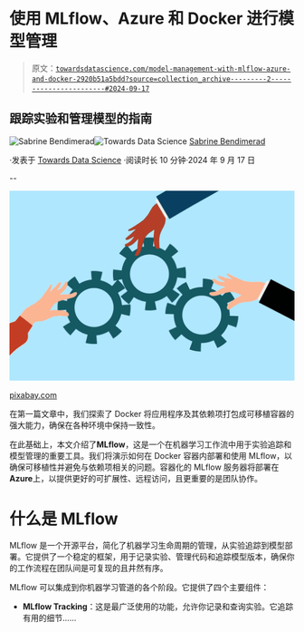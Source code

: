 # 使用 MLflow、Azure 和 Docker 进行模型管理

> 原文：[`towardsdatascience.com/model-management-with-mlflow-azure-and-docker-2920b51a5bdd?source=collection_archive---------2-----------------------#2024-09-17`](https://towardsdatascience.com/model-management-with-mlflow-azure-and-docker-2920b51a5bdd?source=collection_archive---------2-----------------------#2024-09-17)

## 跟踪实验和管理模型的指南

[](https://medium.com/@sabrine.bendimerad1?source=post_page---byline--2920b51a5bdd--------------------------------)![Sabrine Bendimerad](https://medium.com/@sabrine.bendimerad1?source=post_page---byline--2920b51a5bdd--------------------------------)[](https://towardsdatascience.com/?source=post_page---byline--2920b51a5bdd--------------------------------)![Towards Data Science](https://towardsdatascience.com/?source=post_page---byline--2920b51a5bdd--------------------------------) [Sabrine Bendimerad](https://medium.com/@sabrine.bendimerad1?source=post_page---byline--2920b51a5bdd--------------------------------)

·发表于 [Towards Data Science](https://towardsdatascience.com/?source=post_page---byline--2920b51a5bdd--------------------------------) ·阅读时长 10 分钟·2024 年 9 月 17 日

--

![](img/cdb0e3cb96859fbe8dc739602ec2e023.png)

[pixabay.com](https://pixabay.com/)

在第一篇文章中，我们探索了 Docker 将应用程序及其依赖项打包成可移植容器的强大能力，确保在各种环境中保持一致性。

在此基础上，本文介绍了**MLflow**，这是一个在机器学习工作流中用于实验追踪和模型管理的重要工具。我们将演示如何在 Docker 容器内部署和使用 MLflow，以确保可移植性并避免与依赖项相关的问题。容器化的 MLflow 服务器将部署在**Azure**上，以提供更好的可扩展性、远程访问，且更重要的是团队协作。

# 什么是 MLflow

MLflow 是一个开源平台，简化了机器学习生命周期的管理，从实验追踪到模型部署。它提供了一个稳定的框架，用于记录实验、管理代码和追踪模型版本，确保你的工作流程在团队间是可复现的且井然有序。

MLflow 可以集成到你机器学习管道的各个阶段。它提供了四个主要组件：

+   **MLflow Tracking**：这是最广泛使用的功能，允许你记录和查询实验。它追踪有用的细节……
